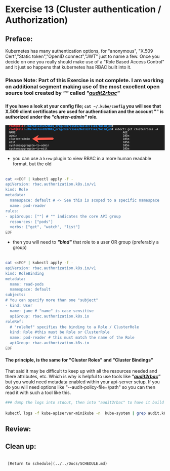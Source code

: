 # Exercise 13 (Cluster authentication / Authorization)

## Preface:
Kubernetes has many authentication options, for "anonymous", "X.509 Cert","Static token","OpenID connect","JWT" just to name a few. Once you decide on one you really should make use of a "Role Based Access Control" and it just so happens that kubernetes has RBAC built into it.

###
### Please Note: Part of this Exercise is not complete. I am working on additional segment making use of the most excellent open source tool created by ___""___ called ___"[audit2rbac](https://github.com/liggitt/audit2rbac)"___
###

#### If you have a look at your config file; ``` cat ~/.kube/config ``` you will see that X.509 client certificates are used for authentication and the account "" is authorized under the ___"cluster-admin"___ role.

![Cluster Roles](Files/images/cluster_roles.png)

- you can use a ```krew``` plugin to view RBAC in a more human readable format. but the old 

```bash

cat <<EOF | kubectl apply -f -
apiVersion: rbac.authorization.k8s.io/v1
kind: Role
metadata:
  namespace: default # <- See this is scoped to a specific namespace
  name: pod-reader
rules:
- apiGroups: [""] # "" indicates the core API group
  resources: ["pods"]
  verbs: ["get", "watch", "list"]
EOF

```
- then you will need to ___"bind"___ that role to a user OR group (preferably a group)

```bash

cat <<EOF | kubectl apply -f -
apiVersion: rbac.authorization.k8s.io/v1
kind: RoleBinding
metadata:
  name: read-pods
  namespace: default
subjects:
# You can specify more than one "subject"
- kind: User
  name: jane # "name" is case sensitive
  apiGroup: rbac.authorization.k8s.io
roleRef:
  # "roleRef" specifies the binding to a Role / ClusterRole
  kind: Role #this must be Role or ClusterRole
  name: pod-reader # this must match the name of the Role
  apiGroup: rbac.authorization.k8s.io
EOF

```

#### The principle, is the same for "Cluster Roles" and "Cluster Bindings"
That said it may be difficult to keep up with all the resources needed and there attributes, etc. Which is why is helpful to use tools like ___"[audit2rbac](https://github.com/liggitt/audit2rbac)"___ but you would need metadata enabled within your api-server setup. If you do you will need options like "--audit-policy-file=/path" so you can then read it with such a tool like this.

```bash
### dump the logs into stdout, then into "audit2rbac" to have it build an RBAC file for default service account in the default namespace.

kubectl logs -f kube-apiserver-minikube -n  kube-system | grep audit.k8s.io/v1 | ./audit2rbac -f - --serviceaccount default:default > default-roles.yaml

```


## Review:



## Clean up:

```

 [Return to schedule](../../Docs/SCHEDULE.md)